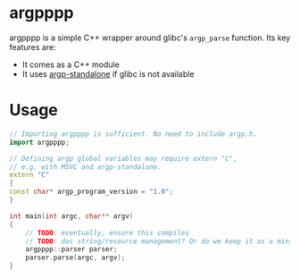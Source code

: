 <!--
SPDX-FileCopyrightText: 2025 Thomas Mathys
SPDX-License-Identifier: MIT
-->

# argpppp

argpppp is a simple C++ wrapper around glibc's `argp_parse` function.
Its key features are:
* It comes as a C++ module
* It uses [argp-standalone](https://github.com/tom42/argp-standalone) if glibc
  is not available

# Usage

```c++
// Importing argpppp is sufficient. No need to include argp.h.
import argpppp;

// Defining argp global variables may require extern "C",
// e.g. with MSVC and argp-standalone.
extern "C"
{
const char* argp_program_version = "1.0";
}

int main(int argc, char** argv)
{
    // TODO: eventually, ensure this compiles
    // TODO: doc string/resource management? Or do we keep it as a minimal example?
    argpppp::parser parser;
    parser.parse(argc, argv);
}
```
